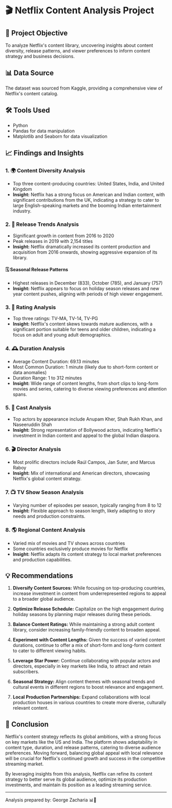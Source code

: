 # 🎬 Netflix Content Analysis Project

## 🎯 Project Objective
To analyze Netflix's content library, uncovering insights about content diversity, release patterns, and viewer preferences to inform content strategy and business decisions.

## 📊 Data Source
The dataset was sourced from Kaggle, providing a comprehensive view of Netflix's content catalog.

## 🛠️ Tools Used
- Python
- Pandas for data manipulation
- Matplotlib and Seaborn for data visualization

## 📈 Findings and Insights

### 1. 🌍 Content Diversity Analysis
- Top three content-producing countries: United States, India, and United Kingdom
- **Insight:** Netflix has a strong focus on American and Indian content, with significant contributions from the UK, indicating a strategy to cater to large English-speaking markets and the booming Indian entertainment industry.

### 2. 📅 Release Trends Analysis
- Significant growth in content from 2016 to 2020
- Peak releases in 2019 with 2,154 titles
- **Insight:** Netflix dramatically increased its content production and acquisition from 2016 onwards, showing aggressive expansion of its library.

#### 🗓️ Seasonal Release Patterns
- Highest releases in December (833), October (785), and January (757)
- **Insight:** Netflix appears to focus on holiday season releases and new year content pushes, aligning with periods of high viewer engagement.

### 3. 🌟 Rating Analysis
- Top three ratings: TV-MA, TV-14, TV-PG
- **Insight:** Netflix's content skews towards mature audiences, with a significant portion suitable for teens and older children, indicating a focus on adult and young adult demographics.

### 4. 🕰️ Duration Analysis
- Average Content Duration: 69.13 minutes
- Most Common Duration: 1 minute (likely due to short-form content or data anomalies)
- Duration Range: 1 to 312 minutes
- **Insight:** Wide range of content lengths, from short clips to long-form movies and series, catering to diverse viewing preferences and attention spans.

### 5. 👥 Cast Analysis
- Top actors by appearance include Anupam Kher, Shah Rukh Khan, and Naseeruddin Shah
- **Insight:** Strong representation of Bollywood actors, indicating Netflix's investment in Indian content and appeal to the global Indian diaspora.

### 6. 🎬 Director Analysis
- Most prolific directors include Raúl Campos, Jan Suter, and Marcus Raboy
- **Insight:** Mix of international and American directors, showcasing Netflix's global content strategy.

### 7. 📺 TV Show Season Analysis
- Varying number of episodes per season, typically ranging from 8 to 12
- **Insight:** Flexible approach to season length, likely adapting to story needs and production constraints.

### 8. 🌎 Regional Content Analysis
- Varied mix of movies and TV shows across countries
- Some countries exclusively produce movies for Netflix
- **Insight:** Netflix adapts its content strategy to local market preferences and production capabilities.

## 💡 Recommendations

1. **Diversify Content Sources:** While focusing on top-producing countries, increase investment in content from underrepresented regions to appeal to a broader global audience.

2. **Optimize Release Schedule:** Capitalize on the high engagement during holiday seasons by planning major releases during these periods.

3. **Balance Content Ratings:** While maintaining a strong adult content library, consider increasing family-friendly content to broaden appeal.

4. **Experiment with Content Lengths:** Given the success of varied content durations, continue to offer a mix of short-form and long-form content to cater to different viewing habits.

5. **Leverage Star Power:** Continue collaborating with popular actors and directors, especially in key markets like India, to attract and retain subscribers.

6. **Seasonal Strategy:** Align content themes with seasonal trends and cultural events in different regions to boost relevance and engagement.

7. **Local Production Partnerships:** Expand collaborations with local production houses in various countries to create more diverse, culturally relevant content.

## 🏁 Conclusion

Netflix's content strategy reflects its global ambitions, with a strong focus on key markets like the US and India. The platform shows adaptability in content type, duration, and release patterns, catering to diverse audience preferences. Moving forward, balancing global appeal with local relevance will be crucial for Netflix's continued growth and success in the competitive streaming market.

By leveraging insights from this analysis, Netflix can refine its content strategy to better serve its global audience, optimize its production investments, and maintain its position as a leading streaming service.

---

Analysis prepared by: George Zacharia 📊🎥
